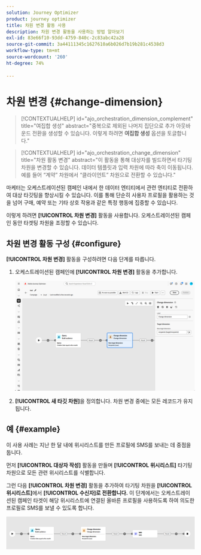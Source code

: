 ```yaml
---
solution: Journey Optimizer
product: journey optimizer
title: 차원 변경 활동 사용
description: 차원 변경 활동을 사용하는 방법 알아보기
exl-id: 83e66f10-93dd-4759-840c-2c83abc42a28
source-git-commit: 3a44111345c1627610a6b026d7b19b281c4538d3
workflow-type: tm+mt
source-wordcount: '260'
ht-degree: 74%

---
```



# 차원 변경 {#change-dimension}

>[!CONTEXTUALHELP]
>id="ajo_orchestration_dimension_complement"
>title="여집합 생성"
>abstract="중복으로 제외된 나머지 집단으로 추가 아웃바운드 전환을 생성할 수 있습니다. 이렇게 하려면 **여집합 생성** 옵션을 토글합니다."

>[!CONTEXTUALHELP]
>id="ajo_orchestration_change_dimension"
>title="차원 활동 변경"
>abstract="이 활동을 통해 대상자를 빌드하면서 타기팅 차원을 변경할 수 있습니다. 데이터 템플릿과 입력 차원에 따라 축이 이동됩니다. 예를 들어 “계약” 차원에서 “클라이언트” 차원으로 전환할 수 있습니다."

마케터는 오케스트레이션된 캠페인 내에서 한 데이터 엔티티에서 관련 엔티티로 전환하여 대상 타깃팅을 향상시킬 수 있습니다. 이를 통해 단순히 사용자 프로필을 활용하는 것을 넘어 구매, 예약 또는 기타 상호 작용과 같은 특정 행동에 집중할 수 있습니다.

이렇게 하려면 **[!UICONTROL 차원 변경]** 활동을 사용합니다. 오케스트레이션된 캠페인 동안 타겟팅 차원을 조정할 수 있습니다.

<!--
>[!IMPORTANT]
>
>Please note that the **[!UICONTROL Change Dimension]** and **[!UICONTROL Change Data source]** activities should not be added in one row. If you need to use both activities consecutively, make sure you include an **[!UICONTROL Enrichement]** activity in between them. This ensures proper execution and prevents potential conflicts or errors.-->

## 차원 변경 활동 구성 {#configure}

**[!UICONTROL 차원 변경]** 활동을 구성하려면 다음 단계를 따릅니다.

1. 오케스트레이션된 캠페인에 **[!UICONTROL 차원 변경]** 활동을 추가합니다.

   ![](../assets/orchestrated-change-dimension.png)

1. **[!UICONTROL 새 타깃 차원]**&#x200B;을 정의합니다. 차원 변경 중에는 모든 레코드가 유지됩니다.


## 예 {#example}

이 사용 사례는 지난 한 달 내에 위시리스트를 만든 프로필에 SMS를 보내는 데 중점을 둡니다.

먼저 **[!UICONTROL 대상자 작성]** 활동을 만들며 **[!UICONTROL 위시리스트]** 타기팅 차원으로 모든 관련 위시리스트를 식별합니다.

그런 다음 **[!UICONTROL 차원 변경]** 활동을 추가하여 타기팅 차원을 **[!UICONTROL 위시리스트]**&#x200B;에서 **[!UICONTROL 수신자]로 전환합니다.** 이 단계에서는 오케스트레이션된 캠페인 타겟이 해당 위시리스트에 연결된 올바른 프로필을 사용하도록 하여 의도한 프로필로 SMS를 보낼 수 있도록 합니다.

![](../assets/orchestrated-change-dimension-example.png)
